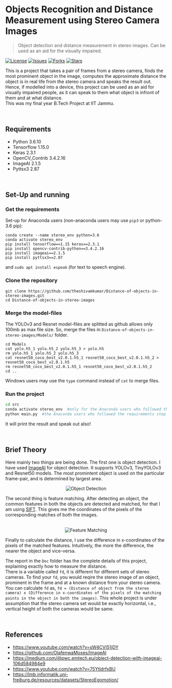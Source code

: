 # Objects Recognition and Distance Measurement using Stereo Camera Images
> Object detection and distance measurement in stereo images. Can be used as an aid for the visually impaired.

[![License](https://img.shields.io/github/license/theshivamkumar/Distance-of-objects-in-stereo-images.svg)](https://github.com/theshivamkumar/Distance-of-objects-in-stereo-images/blob/master/LICENSE)
[![Issues](https://img.shields.io/github/issues/theshivamkumar/Distance-of-objects-in-stereo-images.svg)](https://github.com/theshivamkumar/Distance-of-objects-in-stereo-images/issues)
[![Forks](https://img.shields.io/github/forks/theshivamkumar/Distance-of-objects-in-stereo-images.svg)](https://github.com/theshivamkumar/Distance-of-objects-in-stereo-images/network/members)
[![Stars](https://img.shields.io/github/stars/theshivamkumar/Distance-of-objects-in-stereo-images.svg)](https://github.com/theshivamkumar/Distance-of-objects-in-stereo-images/stargazers)

This is a project that takes a pair of frames from a stereo camera, finds the most prominent object in the image, computes the approximate distance the object is in real life from the stereo camera and speaks the result out. Hence, if modelled into a device, this project can be used as an aid for visually impaired people, as it can speak to them what object is infront of them and at what distance. <br>
This was my final year B.Tech Project at IIT Jammu.

<br>

## Requirements
- Python 3.6.10
- Tensorflow 1.15.0
- Keras 2.3.1
- OpenCV_Contrib 3.4.2.16
- ImageAI 2.1.5
- Pyttsx3 2.87

</br>

## Set-Up and running
### Get the requirements
Set-up for Anaconda users (non-anaconda users may use `pip3` or python-3.6 pip):

```
conda create --name stereo_env python=3.6
conda activate stereo_env
pip install tensorflow==1.15 keras==2.3.1
pip install opencv-contrib-python==3.4.2.16
pip install imageai==2.1.5
pip install pyttsx3==2.87
```
and 
`sudo apt install espeak` (for text to speech engine).

### Clone the repository 

```
git clone https://github.com/theshivamkumar/Distance-of-objects-in-stereo-images.git
cd Distance-of-objects-in-stereo-images
```

### Merge the model-files

The YOLOv3 and Resnet model-files are splitted as github allows only 100mb as max file size. So, merge the files in `Distance-of-objects-in-stereo-images/Models/` folder. 

```
cd Models
cat yolo.h5_1 yolo.h5_2 yolo.h5_3 > yolo.h5
rm yolo.h5_1 yolo.h5_2 yolo.h5_3
cat resnet50_coco_best_v2.0.1.h5_1 resnet50_coco_best_v2.0.1.h5_2 > resnet50_coco_best_v2.0.1.h5
rm resnet50_coco_best_v2.0.1.h5_1 resnet50_coco_best_v2.0.1.h5_2
cd .. 
```

Windows users may use the `type` command instead of `cat` to merge files.

### Run the project

```bash
cd src
conda activate stereo_env  #only for the Anaconda users who followed the requirements step in this README
python main.py  #the Anaconda users who followed the requirements step can use this, others may use python3 (use python 3.6 to execute)
```
It will print the result and speak out also!

<br>


## Brief Theory

Here mainly two things are being done. The first one is object detection. I have used [ImageAI](https://github.com/OlafenwaMoses/ImageAI) for object detection. It supports YOLOv3, TinyYOLOv3 and Resnet50 models. The most promintent object is used on the particular frame-pair, and is determined by largest area.</br>
<p align="center">
  <img src="https://github.com/theshivamkumar/Distance-of-objects-in-stereo-images/blob/master/Examples_of_Object_Recognition_and_Feature_Matching/ObjectRecognition.png" alt="Object Detection"/>
</p>


The second thing is feature matching. After detecting an object, the common features in both the objects are detected and matched, for that I am using [SIFT](https://en.wikipedia.org/wiki/Scale-invariant_feature_transform). This gives me the coordinates of the pixels of the corresponding matches of both the images.</br><br>
<p align="center">
  <img src="https://github.com/theshivamkumar/Distance-of-objects-in-stereo-images/blob/master/Examples_of_Object_Recognition_and_Feature_Matching/FeatureMatching.png" alt="Feature Matching"/>
</p>

Finally to calculate the distance, I use the difference in x-coordinates of the pixels of the matched features. Intuitively, the more the difference, the nearer the object and vice-versa. 

The report in the `Doc` folder has the complete details of this project, explaining exactly how to measure the distance. <br>
There is a variable called `fd`, it is different for different sets of stereo cameras. To find your `fd`, you would reqire the stereo image of an object, prominent in the frame and at a known distance from your stereo camera. You can calculate `fd` as, `fd = (Distance of object from the stereo camera) x (Difference in x-coordinates of the pixels of the matching points in the object in both the images)`. This whole project is under assumption that the stereo camera set would be exactly horizontal, i.e., vertical height of both the cameras would be same.

</br>

## References
- https://www.youtube.com/watch?v=sW4CVI51jDY
- https://github.com/OlafenwaMoses/ImageAI
- https://medium.com/@pwc.emtech.eu/object-detection-with-imageai-106d584984e9
- https://www.youtube.com/watch?v=75YtldrfxBU
- https://lmb.informatik.uni-freiburg.de/resources/datasets/StereoEgomotion/
